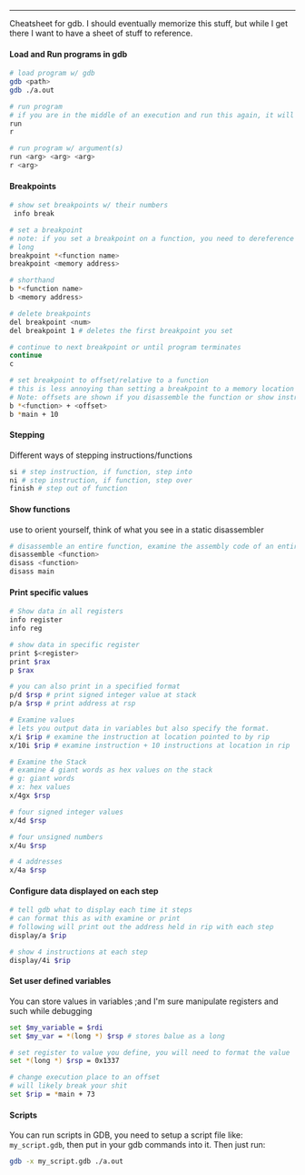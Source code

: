 -- -
Cheatsheet for gdb. I should eventually memorize this stuff, but while I get there I want to have a sheet of stuff to reference.
#### Load and Run programs in gdb
```bash
# load program w/ gdb
gdb <path>
gdb ./a.out

# run program
# if you are in the middle of an execution and run this again, it will ask if you want to start the program over. Breakpoints stay where you set them. 
run
r

# run program w/ argument(s)
run <arg> <arg> <arg>
r <arg>
```
#### Breakpoints
```bash 
# show set breakpoints w/ their numbers
 info break

# set a breakpoint
# note: if you set a breakpoint on a function, you need to dereference it for this to work. 
# long
breakpoint *<function name>
breakpoint <memory address>

# shorthand
b *<function name>
b <memory address> 

# delete breakpoints
del breakpoint <num>
del breakpoint 1 # deletes the first breakpoint you set

# continue to next breakpoint or until program terminates
continue
c

# set breakpoint to offset/relative to a function
# this is less annoying than setting a breakpoint to a memory location bc in modern programs, the memory address will be randomized so a breakpoint set to a memory location may likely not be the same between executions. 
# Note: offsets are shown if you disassemble the function or show instructions or whatever.
b *<function> + <offset>
b *main + 10
```
#### Stepping
Different ways of stepping instructions/functions
```bash
si # step instruction, if function, step into
ni # step instruction, if function, step over
finish # step out of function
```
#### Show functions
use to orient yourself, think of what you see in a static disassembler
```bash
# disassemble an entire function, examine the assembly code of an entire function.
disassemble <function>
disass <function> 
disass main
```
#### Print specific values
```bash
# Show data in all registers
info register 
info reg

# show data in specific register
print $<register>
print $rax
p $rax

# you can also print in a specified format
p/d $rsp # print signed integer value at stack
p/a $rsp # print address at rsp

# Examine values
# lets you output data in variables but also specify the format.
x/i $rip # examine the instruction at location pointed to by rip
x/10i $rip # examine instruction + 10 instructions at location in rip

# Examine the Stack
# examine 4 giant words as hex values on the stack
# g: giant words
# x: hex values
x/4gx $rsp

# four signed integer values
x/4d $rsp

# four unsigned numbers
x/4u $rsp

# 4 addresses
x/4a $rsp
```
#### Configure data displayed on each step
```bash
# tell gdb what to display each time it steps
# can format this as with examine or print
# following will print out the address held in rip with each step
display/a $rip

# show 4 instructions at each step
display/4i $rip
```
#### Set user defined variables
You can store values in variables ;and I'm sure manipulate registers and such while debugging 
```bash
set $my_variable = $rdi
set $my_var = *(long *) $rsp # stores balue as a long

# set register to value you define, you will need to format the value
set *(long *) $rsp = 0x1337

# change execution place to an offset
# will likely break your shit
set $rip = *main + 73
```
#### Scripts
You can run scripts in GDB, you need to setup a script file like: `my_script.gdb`, then put in your gdb commands into it. Then just run:
```bash
gdb -x my_script.gdb ./a.out
```